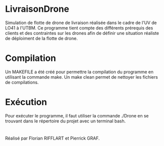 # LivraisonDrone

Simulation de flotte de drone de livraison réalisée dans le cadre de l'UV de LO41 à l'UTBM.
Ce programme tient compte des différents prérequis des clients et des contraintes sur 
les drones afin de définir une situation réaliste de déploiment de la flotte de drone. 

# Compilation 
Un MAKEFILE a été créé pour permettre la compilation du programme en utilisant la commande make.
Un make clean permet de nettoyer les fichiers de compilations.

# Exécution
Pour exécuter le programme, il faut utiliser la commande ./Drone en se trouvant dans le répertoire
du projet avec un terminal bash. 


#
Réalisé par Florian RIFFLART et Pierrick GRAF.
